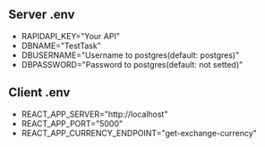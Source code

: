 ## Server .env
- RAPIDAPI_KEY="Your API"
- DBNAME="TestTask"
- DBUSERNAME="Username to postgres(default: postgres)"
- DBPASSWORD="Password to postgres(default: not setted)"
## Client .env
- REACT_APP_SERVER="http://localhost"
- REACT_APP_PORT="5000"
- REACT_APP_CURRENCY_ENDPOINT="get-exchange-currency"
